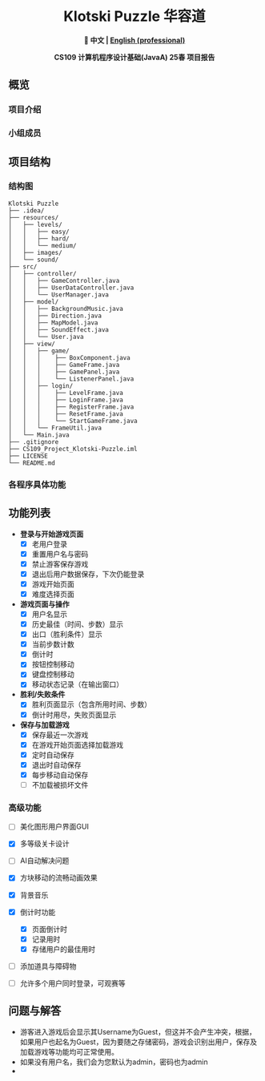 <div align=center>

# Klotski Puzzle 华容道

**🔖 中文 | [English (professional)](https://github.com/lxriscute0501/SUSTech_CS109_Project_Klotski-Puzzle/blob/main/README_en.md)**

**CS109 计算机程序设计基础(JavaA) 25春 项目报告**

</div>

## 概览

### 项目介绍

### 小组成员


## 项目结构

### 结构图

```
Klotski Puzzle
├── .idea/
├── resources/
│   ├── levels/
│   │   ├── easy/
│   │   ├── hard/
│   │   └── medium/
│   ├── images/
│   └── sound/
├── src/
│   ├── controller/
│   │   ├── GameController.java 
│   │   ├── UserDataController.java
│   │   └── UserManager.java
│   ├── model/
│   │   ├── BackgroundMusic.java
│   │   ├── Direction.java
│   │   ├── MapModel.java
│   │   ├── SoundEffect.java
│   │   └── User.java
│   ├── view/
│   │   ├── game/
│   │   │    ├── BoxComponent.java
│   │   │    ├── GameFrame.java
│   │   │    ├── GamePanel.java
│   │   │    └── ListenerPanel.java
│   │   ├── login/
│   │   │    ├── LevelFrame.java
│   │   │    ├── LoginFrame.java
│   │   │    ├── RegisterFrame.java
│   │   │    ├── ResetFrame.java
│   │   │    └── StartGameFrame.java
│   │   └── FrameUtil.java
│   └── Main.java
├── .gitignore
├── CS109_Project_Klotski-Puzzle.iml
├── LICENSE
└── README.md
```

### 各程序具体功能


## 功能列表

- **登录与开始游戏页面**
    - [x] 老用户登录
    - [x] 重置用户名与密码
    - [x] 禁止游客保存游戏
    - [x] 退出后用户数据保存，下次仍能登录
    - [x] 游戏开始页面
    - [x] 难度选择页面

- **游戏页面与操作**
    - [x] 用户名显示
    - [x] 历史最佳（时间、步数）显示
    - [x] 出口（胜利条件）显示
    - [x] 当前步数计数
    - [x] 倒计时
    - [x] 按钮控制移动
    - [x] 键盘控制移动
    - [x] 移动状态记录（在输出窗口）

- **胜利/失败条件**
    - [x] 胜利页面显示（包含所用时间、步数）
    - [x] 倒计时用尽，失败页面显示

- **保存与加载游戏**
    - [x] 保存最近一次游戏
    - [x] 在游戏开始页面选择加载游戏
    - [x] 定时自动保存
    - [x] 退出时自动保存
    - [x] 每步移动自动保存
    - [ ] 不加载被损坏文件

### 高级功能
- [ ] 美化图形用户界面GUI
- [x] 多等级关卡设计
- [ ] AI自动解决问题
- [x] 方块移动的流畅动画效果
- [x] 背景音乐
- [x] 倒计时功能
    - [x] 页面倒计时
    - [x] 记录用时
    - [x] 存储用户的最佳用时
- [ ] 添加道具与障碍物
- [ ] 允许多个用户同时登录，可观赛等


## 问题与解答

- 游客进入游戏后会显示其Username为Guest，但这并不会产生冲突，根据， 如果用户也起名为Guest，因为要随之存储密码，游戏会识别出用户，保存及加载游戏等功能均可正常使用。
- 如果没有用户名，我们会为您默认为admin，密码也为admin
- 
